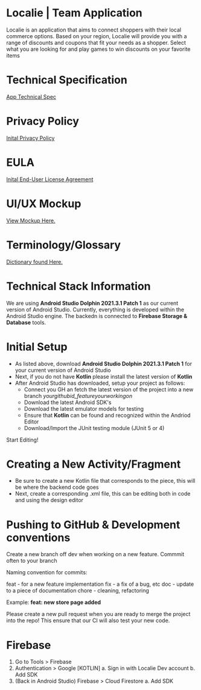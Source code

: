 # Localie | Team Application 
Localie is an application that aims to connect shoppers with their local commerce options. Based on your region, Localie will provide you with a range of discounts and coupons that fit your needs as a shopper. Select what you are looking for and play games to win discounts on your favorite items

# Technical Specification 
[App Technical Spec](https://docs.google.com/document/d/1NQJ_FT_1IZIlWWGe11Z9q_DDrA0ii_uCx5Fr1JNzLvA/edit?usp=sharing)

# Privacy Policy
[Inital Privacy Policy](https://docs.google.com/document/d/1QnmdhN79MzMTooC7hz4Dg3rbggzjaxnuzkdj2PgYMCA/edit?usp=sharing)

# EULA
[Inital End-User License Agreement](https://docs.google.com/document/d/1YzSeXEX_arKdgbGTRrWEan1WaNOGWndFMhiZbJNCZFM/edit?usp=sharing)

# UI/UX Mockup
[View Mockup Here.](https://www.figma.com/file/suvWwJGoBq4LxGrb9PxR8r/Localie?node-id=49%3A25445&t=RcqjHY04ynlo9ArP-1)

# Terminology/Glossary
[Dictionary found Here.](https://docs.google.com/document/d/1ViC7Sn1hPlN60eaz4q7Q2I_9FgK2SnmOBJN0kJ2fIY8/edit?usp=sharing)

# Technical Stack Information 
We are using **Android Studio Dolphin 2021.3.1 Patch 1** as our current version of Android Studio. Currently, everything is developed within the Android Studio engine. The backedn is connected to **Firebase Storage & Database** tools. 

# Initial Setup
  
- As listed above, download **Android Studio Dolphin 2021.3.1 Patch 1** for your current version of Android Studio
- Next, if you do not have **Kotlin** please install the latest version of **Kotlin**
- After Android Studio has downloaded, setup your project as follows:
  - Connect you GH an fetch the latest version of the project into a new branch *yourgithubid_featureyourworkingon*
  - Download the latest Android SDK's 
  - Download the latest emulator models for testing 
  - Ensure that **Kotlin** can be found and recognized within the Andriod Editor
  - Download/Import the JUnit testing module (JUnit 5 or 4)

Start Editing!

# Creating a New Activity/Fragment

- Be sure to create a new Kotlin file that corresponds to the piece, this will be where the backend code goes
- Next, create a corresponding .xml file, this can be editing both in code and using the design editor

# Pushing to GitHub & Development conventions

Create a new branch off dev when working on a new feature. Commmit often to your branch

Naming convention for commits:

feat - for a new feature implementation
fix - a fix of a bug, etc
doc - update to a piece of documentation 
chore - cleaning, refactoring

Example: **feat: new store page added**

Please create a new pull request when you are ready to merge the project into the repo! This ensure that our CI will also test your new code.
  
# Firebase

1. Go to Tools > Firebase 
2. Authentication > Google [KOTLIN]
  a. Sign in with Localie Dev account
  b. Add SDK
3. (Back in Android Studio) Firebase > Cloud Firestore
  a. Add SDK
